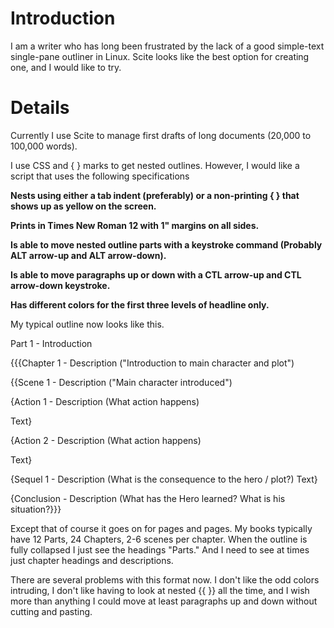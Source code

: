 # Introduction #

I am a writer who has long been frustrated by the lack of a good simple-text single-pane outliner in Linux. Scite looks like the best option for creating one, and I would like to try.

# Details #

Currently I use Scite to manage first drafts of long documents (20,000 to 100,000 words).

I use CSS and { } marks to get nested outlines. However, I would like a script that uses the following specifications

**Nests using either a tab indent (preferably) or a non-printing { } that shows up as yellow on the screen.**

**Prints in Times New Roman 12 with 1" margins on all sides.**

**Is able to move nested outline parts with a keystroke command (Probably ALT arrow-up and ALT arrow-down).**

**Is able to move paragraphs up or down with a CTL arrow-up and CTL arrow-down keystroke.**

**Has different colors for the first three levels of headline only.**

My typical outline now looks like this.

Part 1 - Introduction

{{{Chapter 1 - Description ("Introduction to main character and plot")

{{Scene 1 - Description ("Main character introduced")

{Action 1 - Description (What action happens)

Text}

{Action 2 - Description (What action happens)

Text}

{Sequel 1 - Description (What is the consequence to the hero / plot?)
Text}

{Conclusion - Description (What has the Hero learned? What is his situation?}}}

Except that of course it goes on for pages and pages. My books typically have 12 Parts, 24 Chapters, 2-6 scenes per chapter.
When the outline is fully collapsed I just see the headings "Parts."
And I need to see at times just chapter headings and descriptions.

There are several problems with this format now. I don't like the odd colors intruding, I don't like having to look at nested {{ }} all the time, and I wish more than anything I could move at least paragraphs up and down without cutting and pasting.
